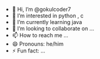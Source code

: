 - 👋 Hi, I’m @gokulcoder7
- 👀 I’m interested in python , c
- 🌱 I’m currently learning java
- 💞️ I’m looking to collaborate on ...
- 📫 How to reach me ...
- 😄 Pronouns: he/him
- ⚡ Fun fact: ...

<!---
gokulcoder7/gokulcoder7 is a ✨ special ✨ repository because its `README.md` (this file) appears on your GitHub profile.
You can click the Preview link to take a look at your changes.
--->
